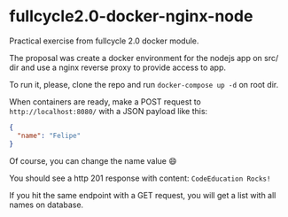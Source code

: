 # fullcycle2.0-docker-nginx-node

Practical exercise from fullcycle 2.0 docker module.

The proposal was create a docker environment for the nodejs app on src/ dir and use a nginx reverse proxy to provide access to app.

To run it, please, clone the repo and run `docker-compose up -d` on root dir.

When containers are ready, make a POST request to `http://localhost:8080/` with a JSON payload like this:

```json
{
  "name": "Felipe"
}
```

Of course, you can change the name value :smile:

You should see a http 201 response with content: `CodeEducation Rocks!`

If you hit the same endpoint with a GET request, you will get a list with all names on database.
